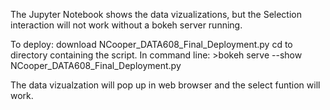 The Jupyter Notebook shows the data vizualizations, but the Selection interaction will not work without a bokeh server running.

To deploy: download NCooper_DATA608_Final_Deployment.py
cd to directory containing the script.
In command line: >bokeh serve --show NCooper_DATA608_Final_Deployment.py

The data vizualzation will pop up in web browser and the select funtion will work.
